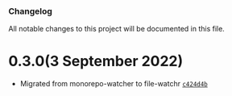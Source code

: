 ### Changelog

All notable changes to this project will be documented in this file.

# 0.3.0(3 September 2022)

- Migrated from monorepo-watcher to file-watchr [`c424d4b`](https://github.com/utkarshk384/file-watchr/commit/c424d4bea547dfd6adfd406a466f27f13f4e24b3)
